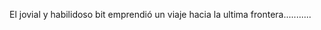 [//]: # (Por: Oscar Soto)
[//]: # (agregar la historia, para ir a: )
[//]: # (ver-spacejam-en-vivo.md)
[//]: # (ir-a-jugar-al-mundial-de-lol.md)
[//]: # (alguno otro de tu preferencia)

El jovial y habilidoso bit emprendió un viaje hacia la ultima frontera...........

